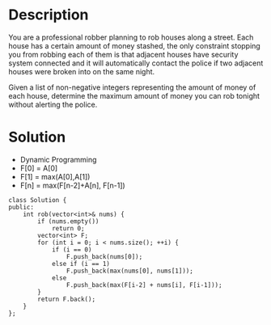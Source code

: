 # Description

You are a professional robber planning to rob houses along a street. Each house has a certain amount of money stashed, the only constraint stopping you from robbing each of them is that adjacent houses have security system connected and it will automatically contact the police if two adjacent houses were broken into on the same night.

Given a list of non-negative integers representing the amount of money of each house, determine the maximum amount of money you can rob tonight without alerting the police.

# Solution

- Dynamic Programming
- F[0] = A[0]
- F[1] = max(A[0],A[1])
- F[n] = max(F[n-2]+A[n], F[n-1])
```
class Solution {
public:
    int rob(vector<int>& nums) {
        if (nums.empty())
            return 0;
        vector<int> F;
        for (int i = 0; i < nums.size(); ++i) {
            if (i == 0)
                F.push_back(nums[0]);
            else if (i == 1)
                F.push_back(max(nums[0], nums[1]));
            else 
                F.push_back(max(F[i-2] + nums[i], F[i-1]));
        }
        return F.back();
    }
};
```
